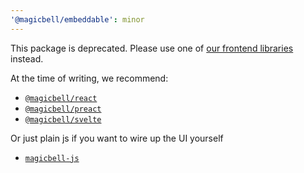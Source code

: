 ```yaml
---
'@magicbell/embeddable': minor
---
```


This package is deprecated. Please use one of [our frontend libraries](https://www.magicbell.com/docs/libraries) instead.

At the time of writing, we recommend:

- [`@magicbell/react`](https://www.magicbell.com/docs/libraries/magicbell-react)
- [`@magicbell/preact`](https://www.magicbell.com/docs/libraries/magicbell-preact)
- [`@magicbell/svelte`](https://www.magicbell.com/docs/libraries/magicbell-svelte)

Or just plain js if you want to wire up the UI yourself

- [`magicbell-js`](https://www.magicbell.com/docs/libraries/magicbell-js)
